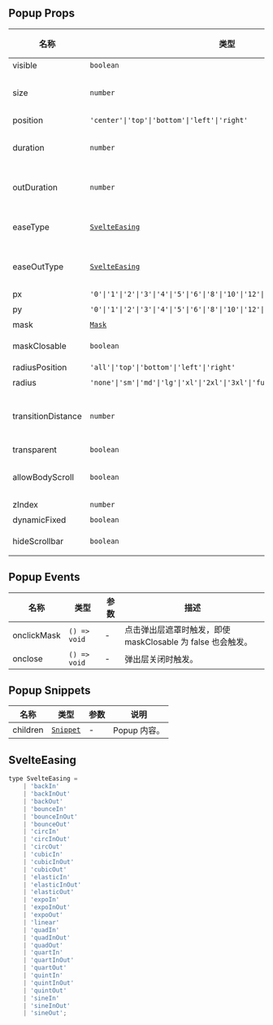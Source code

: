 ## Popup Props

| 名称               | 类型                                                                               | 默认值       | 必传 | 说明                                                                                         |
| ------------------ | ---------------------------------------------------------------------------------- | ------------ | ---- | -------------------------------------------------------------------------------------------- |
| visible            | `boolean`                                                                          | `false`      | N    | 是否显示。                                                                                   |
| size               | `number`                                                                           | `40`         | N    | 弹出层大小，值为 0 时由内部元素决定。                                                        |
| position           | `'center'\|'top'\|'bottom'\|'left'\|'right'`                                       | `'bottom'`   | N    | 显示位置。                                                                                   |
| duration           | `number`                                                                           | `450`        | N    | 出现动画过渡时间，单位：ms。                                                                 |
| outDuration        | `number`                                                                           | `240`        | N    | 退出动画过渡时间，单位：ms。                                                                 |
| easeType           | [`SvelteEasing`](https://svelte.dev/docs#run-time-svelte-easing)                   | `'cubicOut'` | N    | 出现动画，共 31 个值，参考 [svelte/easing](https://svelte.dev/docs#run-time-svelte-easing)。 |
| easeOutType        | [`SvelteEasing`](https://svelte.dev/docs#run-time-svelte-easing)                   | `'cubicOut'` | N    | 退出动画，共 31 个值，参考 [svelte/easing](https://svelte.dev/docs#run-time-svelte-easing)。 |
| px                 | `'0'\|'1'\|'2'\|'3'\|'4'\|'5'\|'6'\|'8'\|'10'\|'12'\|'16'\|'20'`                   | `'0'`        | N    | 左右间距。                                                                                   |
| py                 | `'0'\|'1'\|'2'\|'3'\|'4'\|'5'\|'6'\|'8'\|'10'\|'12'\|'16'\|'24'\|'32'\|'48'\|'64'` | `'0'`        | N    | 上下间距。                                                                                   |
| mask               | [`Mask`](https://stdf.design/components?nav=mask&tab=1)                          | `{}`         | N    | 遮罩层参数。                                                                                 |
| maskClosable       | `boolean`                                                                          | `true`       | N    | 点击遮罩层是否关闭。                                                                         |
| radiusPosition     | `'all'\|'top'\|'bottom'\|'left'\|'right'`                                          | `'top'`      | N    | 圆角位置。                                                                                   |
| radius             | `'none'\|'sm'\|'md'\|'lg'\|'xl'\|'2xl'\|'3xl'\|'full'`                             | `'none'`     | N    | 圆角大小。                                                                                   |
| transitionDistance | `number`                                                                           | `0`          | N    | 动画距离，当弹出层大小由内部元素决定时生效。                                                 |
| transparent        | `boolean`                                                                          | `false`      | N    | 背景是否透明。                                                                               |
| allowBodyScroll    | `boolean`                                                                          | `true`       | N    | 弹出层显示时是否允许 body 滚动。                                                             |
| zIndex             | `number`                                                                           | `600`        | N    | z-index。                                                                                    |
| dynamicFixed       | `boolean`                                                                          | `true`       | N    | 是否动态固定。                                                                               |
| hideScrollbar      | `boolean`                                                                          | `false`      | N    | 是否隐藏滚动区域滚动条。                                                                     |

## Popup Events

| 名称        | 类型         | 参数 | 描述                                                        |
| ----------- | ------------ | ---- | ----------------------------------------------------------- |
| onclickMask | `() => void` | -    | 点击弹出层遮罩时触发，即使 maskClosable 为 false 也会触发。 |
| onclose     | `() => void` | -    | 弹出层关闭时触发。                                          |

## Popup Snippets

| 名称     | 类型                                                                | 参数 | 说明         |
| -------- | ------------------------------------------------------------------- | ---- | ------------ |
| children | [`Snippet`](https://svelte.dev/docs/svelte/snippet#Typing-snippets) | -    | Popup 内容。 |

## SvelteEasing

```javascript
type SvelteEasing =
    | 'backIn'
    | 'backInOut'
    | 'backOut'
    | 'bounceIn'
    | 'bounceInOut'
    | 'bounceOut'
    | 'circIn'
    | 'circInOut'
    | 'circOut'
    | 'cubicIn'
    | 'cubicInOut'
    | 'cubicOut'
    | 'elasticIn'
    | 'elasticInOut'
    | 'elasticOut'
    | 'expoIn'
    | 'expoInOut'
    | 'expoOut'
    | 'linear'
    | 'quadIn'
    | 'quadInOut'
    | 'quadOut'
    | 'quartIn'
    | 'quartInOut'
    | 'quartOut'
    | 'quintIn'
    | 'quintInOut'
    | 'quintOut'
    | 'sineIn'
    | 'sineInOut'
    | 'sineOut';
```
